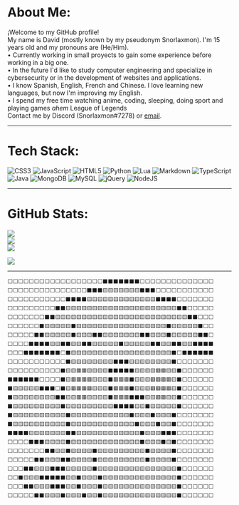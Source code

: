 # About Me:
¡Welcome to my GitHub profile!<br>My name is David (mostly known by my pseudonym Snorlaxmon). I'm 15 years old and my pronouns are (He/Him).<br>  • Currently working in small proyects to gain some experience before working in a big one.<br>  • In the future I'd like to study computer engineering and specialize in cybersecurity or in the development of websites and applications.<br>  • I know Spanish, English, French and Chinese. I love learning new languages, but now I'm improving my English. <br>  • I spend my free time watching anime, coding, sleeping, doing sport and playing games *ahem* League of Legends<br>Contact me by Discord (Snorlaxmon#7278) or [email](iamsnorlamxon@gmail.com).

---

# Tech Stack:
![CSS3](https://img.shields.io/badge/css3-%231572B6.svg?style=flat&logo=css3&logoColor=white) ![JavaScript](https://img.shields.io/badge/javascript-%23323330.svg?style=flat&logo=javascript&logoColor=%23F7DF1E) ![HTML5](https://img.shields.io/badge/html5-%23E34F26.svg?style=flat&logo=html5&logoColor=white) ![Python](https://img.shields.io/badge/python-3670A0?style=flat&logo=python&logoColor=ffdd54) ![Lua](https://img.shields.io/badge/lua-%232C2D72.svg?style=flat&logo=lua&logoColor=white) ![Markdown](https://img.shields.io/badge/markdown-%23000000.svg?style=flat&logo=markdown&logoColor=white) ![TypeScript](https://img.shields.io/badge/typescript-%23007ACC.svg?style=flat&logo=typescript&logoColor=white) ![Java](https://img.shields.io/badge/java-%23ED8B00.svg?style=flat&logo=java&logoColor=white) ![MongoDB](https://img.shields.io/badge/MongoDB-%234ea94b.svg?style=flat&logo=mongodb&logoColor=white) ![MySQL](https://img.shields.io/badge/mysql-%2300f.svg?style=flat&logo=mysql&logoColor=white) ![jQuery](https://img.shields.io/badge/jquery-%230769AD.svg?style=flat&logo=jquery&logoColor=white) ![NodeJS](https://img.shields.io/badge/node.js-6DA55F?style=flat&logo=node.js&logoColor=white)

---

# GitHub Stats:
![](https://github-readme-stats.vercel.app/api?username=Snorlaxmon&theme=dark&hide_border=false&include_all_commits=true&count_private=true)<br/>
![](https://github-readme-streak-stats.herokuapp.com/?user=Snorlaxmon&theme=dark&hide_border=false)<br/>
![](https://github-readme-stats.vercel.app/api/top-langs/?username=Snorlaxmon&theme=dark&hide_border=false&include_all_commits=true&count_private=true&layout=compact)

[![](https://visitcount.itsvg.in/api?id=Snorlaxmon&icon=5&color=3)](https://visitcount.itsvg.in)

---

```
⬜⬜⬜⬜⬜⬜⬜⬜⬜⬜⬜⬜⬜⬜⬜⬜⬜⬜⬛⬛⬛⬛⬛⬛⬛⬜⬜⬜⬜⬜⬜⬜⬜⬜⬜⬜⬜⬜⬜
⬜⬜⬜⬜⬜⬜⬜⬜⬜⬜⬜⬜⬜⬜⬜⬛⬛⬛🟨🟨🟨🟨🟨🟨🟨⬛⬛⬛⬜⬜⬜⬜⬜⬜⬜⬜⬜⬜⬜
⬜⬜⬜⬜⬜⬜⬜⬜⬜⬜⬜⬛⬛⬛⬛🟨🟨🟨🟨🟨🟨🟨🟨🟨🟨🟨🟨🟨⬛⬛⬛⬛⬜⬜⬜⬜⬜⬜⬜
⬜⬜⬜⬜⬜⬜⬜⬜⬜⬛⬛🟨🟨🟨🟨🟨🟨🟨🟨🟨🟨🟨🟨🟨🟨🟨🟨🟨🟨🟨🟨🟨⬛⬛⬜⬜⬜⬜⬜
⬜⬜⬜⬜⬜⬜⬜⬛⬛🟨🟨🟨🟨🟨🟨🟨🟨🟨🟨🟨🟨🟨🟨🟨🟨🟨🟨🟨🟨🟨🟨🟨🟨🟨⬛⬛⬜⬜⬜
⬜⬜⬜⬜⬜⬜⬛🟨🟨🟨🟨🟨⬛🟨🟨🟨🟨🟨🟨🟨🟨🟨🟨🟨🟨🟨🟨🟨🟨🟨⬛🟨🟨🟨🟨🟨⬛⬜⬜
⬜⬜⬜⬜⬜⬛⬛🟨🟨🟨🟨🟨⬛🟨🟨🟨⬛⬛🟨🟨🟨🟨🟨🟨🟨⬛⬛🟨🟨🟨⬛🟨🟨🟨🟨🟨⬛⬛⬜
⬜⬜⬜⬜⬛⬛⬛⬛🟨🟨⬛⬛🟨🟨⬛⬛🟨🟨🟨🟨🟨⬛🟨🟨🟨🟨🟨⬛⬛🟨🟨⬛⬛🟨🟨⬛⬛⬛⬛
⬜⬜⬜⬛⬛⬛⬛⬛⬛⬛⬜⬛🟨🟨🟨🟨🟨🟨🟨🟨🟨🟨🟨🟨🟨🟨🟨🟨🟨🟨🟨⬛⬜⬛⬛⬛⬛⬛⬛
⬜⬜⬜⬜⬜⬜⬜⬜⬜⬜⬜⬛🟨🟨🟨🟨🟨🟨🟨🟨⬛⬛⬛🟨🟨🟨🟨🟨🟨🟨🟨⬛⬜⬜⬜⬜⬜⬜⬜
⬜⬜⬜⬜⬜⬜⬜⬜⬜⬜⬛🟨🟨🟥🟥🟨🟨🟨🟨⬛⬛⬛⬛⬛🟨🟨🟨🟨🟥🟥🟨🟨⬛⬜⬜⬜⬜⬜⬜
⬛⬛⬛⬛⬛⬛⬜⬜⬜⬜⬛🟨🟥🟥🟥🟥🟨🟨🟨⬛🟥🟥🟥⬛🟨🟨🟨🟥🟥🟥🟥🟨⬛⬜⬜⬜⬜⬜⬜
⬛🟨🟨🟨🟨🟨⬛⬛⬛⬜⬛🟨🟥🟥🟥🟥🟨🟨🟨⬛🟥🟥🟥⬛🟨🟨🟨🟥🟥🟥🟥🟨⬛⬜⬜⬜⬜⬜⬜
⬛🟨🟨🟨🟨🟨🟨🟨🟨⬛⬛🟨🟨🟥🟥🟨🟨🟨🟨⬛🟥🟥🟥⬛⬛⬛🟨🟨🟥🟥🟨🟨⬛⬜⬜⬜⬜⬜⬜
⬛🟨🟨🟨🟨🟨🟨🟨🟨🟨⬛🟨🟨🟨🟨🟨🟨🟨🟨🟨⬛⬛⬛⬛🟨🟨⬛🟨🟨🟨🟨🟨⬛⬜⬜⬜⬜⬜⬜
⬛🟨🟨🟨🟨🟨🟨🟨🟨🟨🟨⬛🟨🟨🟨🟨🟨🟨🟨🟨🟨🟨🟨⬛🟨🟨🟨⬛🟨🟨🟨⬛⬜⬜⬜⬜⬜⬜⬜
⬛🟨🟨🟨🟨🟨🟨🟨🟨🟨🟨⬛🟨🟨🟨🟨🟨🟨🟨🟨🟨🟨🟨🟨⬛🟨🟨🟨⬛🟨🟨⬛⬜⬜⬜⬜⬜⬜⬜
⬛⬛⬛⬛🟨🟨🟨🟨🟨🟨🟨⬛⬛🟨🟨🟨🟨🟨🟨🟨🟨🟨🟨🟨🟨⬛🟨🟨🟨⬛⬛⬛⬜⬜⬜⬜⬜⬜⬜
⬜⬜⬜⬜⬛⬛⬛🟨🟨🟨🟨⬛🟨🟨🟨🟨🟨🟨🟨🟨🟨🟨🟨🟨🟨⬛🟨🟨🟨⬛🟨⬛⬜⬜⬜⬜⬜⬜⬜
⬜⬜⬜⬜⬜⬜⬜⬛⬛🟨🟨⬛🟨🟨🟨🟨⬛🟨🟨🟨🟨🟨🟨🟨🟨🟨⬛🟨🟨🟨🟨⬛⬜⬜⬜⬜⬜⬜⬜
⬜⬜⬜⬜⬜⬛⬛🟨🟨🟨⬛⬛🟨🟨🟨🟨⬛🟨🟨🟨🟨🟨🟨🟨🟨🟨⬛🟨🟨🟨🟨⬛⬜⬜⬜⬜⬜⬜⬜
⬜⬜⬜⬛⬛🟨🟨🟨⬛⬛⬛🟨🟨🟨🟨🟨⬛🟨🟨🟨🟨🟨🟨🟨🟨🟨🟨🟨🟨🟨🟨🟨⬛⬜⬜⬜⬜⬜⬜
⬜⬜⬛🟨🟨🟨⬛⬛⬛⬛⬛🟨🟨⬛🟨🟨🟨⬛🟨🟨🟨🟨🟨🟨🟨🟨🟨🟨🟨🟨🟨🟨⬛⬜⬜⬜⬜⬜⬜
⬜⬜⬜⬛⬛🟨🟨🟨⬛⬛⬛🟨🟨⬛🟨🟨🟨⬛🟨🟨🟨🟨🟨🟨🟨🟨🟨🟨🟨🟨🟨🟨⬛⬜⬜⬜⬜⬜⬜
⬜⬜⬜⬜⬜⬛⬛🟨🟨🟨⬛🟨🟨🟨⬛🟨🟨⬛🟨🟨🟨🟨🟨🟨🟨🟨🟨🟨🟨🟨🟨🟨⬛⬜⬜⬜⬜⬜⬜
```
